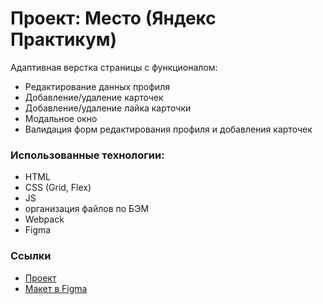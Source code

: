 # Проект: Место (Яндекс Практикум)
Адаптивная верстка страницы с функционалом:
* Редактирование данных профиля
* Добавление/удаление карточек
* Добавление/удаление лайка карточки
* Модальное окно
* Валидация форм редактирования профиля и добавления карточек

### Использованные технологии:
* HTML
* CSS (Grid, Flex)
* JS
* организация файлов по БЭМ
* Webpack
* Figma

### Ссылки
* [Проект](https://nurgaleevadi.github.io/mesto-portfolio/)
* [Макет в Figma](https://www.figma.com/file/2cn9N9jSkmxD84oJik7xL7/JavaScript.-Sprint-4?node-id=0%3A1)

